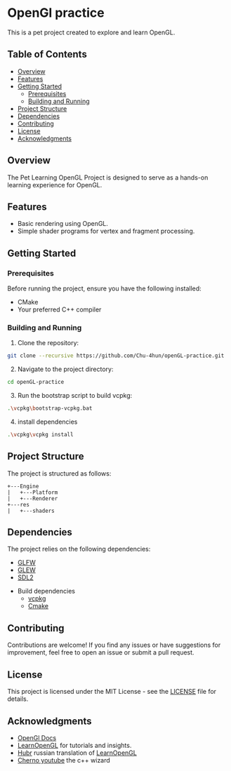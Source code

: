 # OpenGl practice

This is a pet project created to explore and learn OpenGL.

## Table of Contents

- [Overview](#Overview)
- [Features](#Features)
- [Getting Started](#Getting_Started)
    - [Prerequisites](#Prerequisites)
    - [Building and Running](#Building_and_Running)
- [Project Structure](#Project_Structure)
- [Dependencies](#Dependencies)
- [Contributing](#Contributing)
- [License](#License)
- [Acknowledgments](#Acknowledgments)

## Overview

The Pet Learning OpenGL Project is designed to serve as a hands-on learning experience for OpenGL.

## Features

- Basic rendering using OpenGL.
- Simple shader programs for vertex and fragment processing.

## Getting Started

### Prerequisites

Before running the project, ensure you have the following installed:

- CMake
- Your preferred C++ compiler

### Building and Running

1. Clone the repository:
 ```bash
git clone --recursive https://github.com/Chu-4hun/openGL-practice.git
```
    
2. Navigate to the project directory:
```bash
cd openGL-practice
```
3. Run the bootstrap script to build vcpkg:
```bash
.\vcpkg\bootstrap-vcpkg.bat
```
4. install dependencies
```bash 
.\vcpkg\vcpkg install
```

## Project Structure

The project is structured as follows:

```
+---Engine
|   +---Platform
|   +---Renderer
+---res
|   +---shaders
```


## Dependencies

The project relies on the following dependencies:

- [GLFW](https://www.glfw.org/)
- [GLEW](http://glew.sourceforge.net/)
- [SDL2](https://www.libsdl.org/)
* Build dependencies
	- [vcpkg](https://vcpkg.io/en/)
	- [Cmake](https://cmake.org/)


## Contributing

Contributions are welcome! If you find any issues or have suggestions for improvement, feel free to open an issue or submit a pull request.

## License

This project is licensed under the MIT License - see the [LICENSE]() file for details.

## Acknowledgments

- [OpenGl Docs](https://docs.gl/)
- [LearnOpenGL](https://learnopengl.com/) for tutorials and insights.
- [Hubr](https://habr.com/ru/articles/311808/) russian translation of [LearnOpenGL](https://learnopengl.com/)
- [Cherno youtube](https://www.youtube.com/@TheCherno) the c++ wizard
